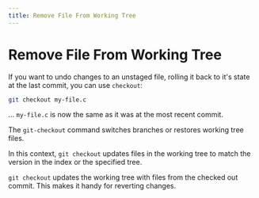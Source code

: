 ```yaml
---
title: Remove File From Working Tree
---
```

Remove File From Working Tree
=============================

If you want to undo changes to an unstaged file, rolling it back to it's state at the last commit, you can use `checkout`:

```bash
git checkout my-file.c
```

... `my-file.c` is now the same as it was at the most recent commit.

The `git-checkout` command switches branches or restores working tree files.

In this context, `git checkout` updates files in the working tree to match the version in the index or the specified tree.

`git checkout` updates the working tree with files from the checked out commit. This makes it handy for reverting changes. 
